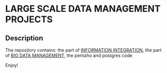 # LARGE SCALE DATA MANAGEMENT PROJECTS
## Description
The repository contains:
the part of [INFORMATION INTEGRATION](Visual.pdf), 
the part of [BIG DATA MANAGEMENT](Visual.pdf), 
the pentaho and postgres code

Enjoy!
